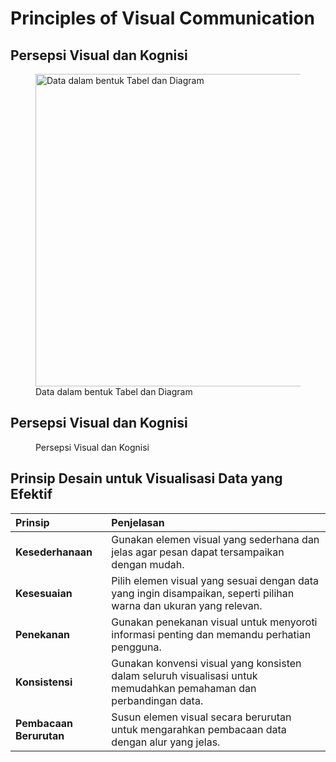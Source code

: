 # Principles of Visual Communication

## Persepsi Visual dan Kognisi
<figure>
  <img src="https://github.com/ArfaniAsra/materi-coding/assets/67674667/59b71cdd-8dde-4b44-999e-cf135b13854a" alt="Data dalam bentuk Tabel dan Diagram" width="500">
  <br>
  <figcaption>Data dalam bentuk Tabel dan Diagram</figcaption>
</figure>

## Persepsi Visual dan Kognisi
<figure>
  <img="https://github.com/ArfaniAsra/materi-coding/assets/67674667/4519f066-4d8b-4c7b-87fe-508cd973d1ce" alt="Persepsi Visual dan Kognisi" width="500">
  <figcaption>Persepsi Visual dan Kognisi</figcaption>
</figure>

## Prinsip Desain untuk Visualisasi Data yang Efektif
|Prinsip|Penjelasan|
|:-|:-|
|**Kesederhanaan**|Gunakan elemen visual yang sederhana dan jelas agar pesan dapat tersampaikan dengan mudah.|
|**Kesesuaian**|Pilih elemen visual yang sesuai dengan data yang ingin disampaikan, seperti pilihan warna dan ukuran yang relevan.|
|**Penekanan**|Gunakan penekanan visual untuk menyoroti informasi penting dan memandu perhatian pengguna.|
|**Konsistensi**|Gunakan konvensi visual yang konsisten dalam seluruh visualisasi untuk memudahkan pemahaman dan perbandingan data.|
|**Pembacaan Berurutan**|Susun elemen visual secara berurutan untuk mengarahkan pembacaan data dengan alur yang jelas.|
